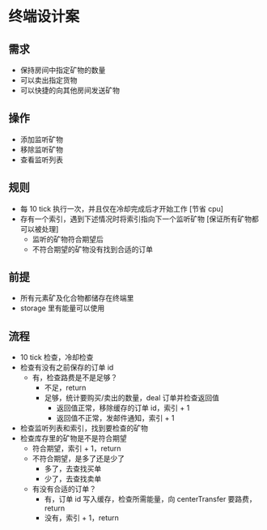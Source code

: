 # 终端设计案

## 需求

- 保持房间中指定矿物的数量
- 可以卖出指定货物
- 可以快捷的向其他房间发送矿物

## 操作

- 添加监听矿物
- 移除监听矿物
- 查看监听列表

## 规则

- 每 10 tick 执行一次，并且仅在冷却完成后才开始工作 [节省 cpu]
- 存有一个索引，遇到下述情况时将索引指向下一个监听矿物 [保证所有矿物都可以被处理]
    - 监听的矿物符合期望后
    - 不符合期望的矿物没有找到合适的订单

## 前提

- 所有元素矿及化合物都储存在终端里
- storage 里有能量可以使用

## 流程

- 10 tick 检查，冷却检查
- 检查有没有之前保存的订单 id
    - 有，检查路费是不是足够？
        - 不足，return
        - 足够，统计要购买/卖出的数量，deal 订单并检查返回值
            - 返回值正常，移除缓存的订单 id，索引 + 1
            - 返回值不正常，发邮件通知，索引 + 1
- 检查监听列表和索引，找到要检查的矿物
- 检查库存里的矿物是不是符合期望
    - 符合期望，索引 + 1，return
    - 不符合期望，是多了还是少了
        - 多了，去查找买单
        - 少了，去查找卖单
    - 有没有合适的订单？
        - 有，订单 id 写入缓存，检查所需能量，向 centerTransfer 要路费，return
        - 没有，索引 + 1，return
